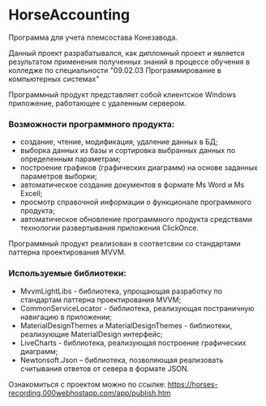 # HorseAccounting
Программа для учета племсостава Конезавода.

Данный проект разрабатывался, как дипломный проект и является результатом применения полученных знаний в процессе обучения в колледже 
по специальности "09.02.03 Программирование в компьютерных системах"

Программный продукт представляет собой клиентское Windows приложение, работающее с удаленным сервером.

### Возможности программного продукта:
* создание, чтение, модификация, удаление данных в БД;
* выборка данных из базы и сортировка выбранных данных по определенным параметрам;
* построение графиков (графических диаграмм) на основе заданных параметров выборки;
* автоматическое создание документов в формате Ms Word и Ms Excell;
* просмотр справочной информации о функционале программного продукта;
* автоматическое обновление программного продукта средствами технологии развертывания приложения ClickOnce.

Программный продукт реализован в соответсвии со стандартами паттерна проектирования MVVM.

### Используемые библиотеки:
* MvvmLightLibs - библиотека, упрощающая разработку по стандартам паттерна проектирования MVVM;
* CommonServiceLocator - библиотека, реализующая постраничную навигацию в приложении;
* MaterialDesignThemes и MaterialDesignThemes - библиотеки, реализующие MaterialDesign интерфейс;
* LiveCharts - библиотека, реализующая построение графических диаграмм;
* Newtonsoft.Json – библиотека, позволяющая реализовать считывания ответов от севера в формате JSON.

Ознакомиться с проектом можно по ссылке: https://horses-recording.000webhostapp.com/app/publish.htm
